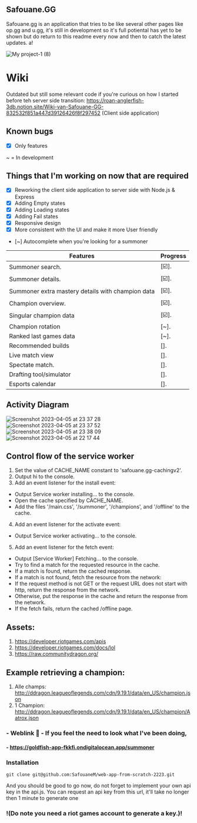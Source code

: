 ## Safouane.GG

Safouane.gg is an application that tries to be like several other pages like op.gg and u.gg, it's still in development so it's full potiental has yet to be shown but do return to this readme every now and then to catch the latest updates. a!

![My project-1 (8)](https://user-images.githubusercontent.com/31611670/230155426-51ffcfd6-1c77-4b4a-b569-d1eab8bc1ad3.png)



# Wiki
Outdated but still some relevant code if you're curious on how I started before teh server side transition: https://roan-anglerfish-3db.notion.site/Wiki-van-Safouane-GG-832532f851a447d39126426f8f297452 (Client side application)

## Known bugs
- [x] Only features

~ = In development


## Things that I'm working on now that are required
- [x] Reworking the client side application to server side with Node.js & Express
- [x] Adding Empty states
- [x] Adding Loading states
- [x] Adding Fail states 
- [x] Responsive design 
- [x] More consistent with the UI and make it more User friendly
- [~] Autocomplete when you're looking for a summoner


| Features                 | Progress    |
| -----------              | ----------- |
| Summoner search.         | [☑️].         
| Summoner details.        | [☑️].         |
| Summoner extra mastery details with champion data       | [☑️].         |
| Champion overview.       | [☑️].         |
| Singular champion data   | [☑️].         |
| Champion rotation        | [~].         |
| Ranked last games data   | [~].         |
| Recommended builds       | [].          |
| Live match view          | [].          |
| Spectate match.          | [].          |
| Drafting tool/simulator  | [].          |
| Esports calendar         | [].          |


## Activity Diagram
![Screenshot 2023-04-05 at 23 37 28](https://user-images.githubusercontent.com/31611670/230217586-673ed756-38a1-44c5-98a2-0262b831b536.png)
![Screenshot 2023-04-05 at 23 37 52](https://user-images.githubusercontent.com/31611670/230217649-b3525e26-05b6-4a9c-baae-2a071092c694.png)
![Screenshot 2023-04-05 at 23 38 09](https://user-images.githubusercontent.com/31611670/230217716-45ced8d1-1f91-476c-90ef-458e12ea0c5c.png)
![Screenshot 2023-04-05 at 22 17 44](https://user-images.githubusercontent.com/31611670/230200099-d96967e5-3ad4-42b8-adfc-8be7e7b0418d.png)

## Control flow of the service worker
1. Set the value of CACHE_NAME constant to 'safouane.gg-cachingv2'.
2. Output hi to the console.
3. Add an event listener for the install event:
-  Output Service worker installing... to the console.
-  Open the cache specified by CACHE_NAME.
-  Add the files '/main.css', '/summoner', '/champions', and '/offline' to the cache.
4. Add an event listener for the activate event:
- Output Service worker activating... to the console.
5. Add an event listener for the fetch event:
- Output [Service Worker] Fetching... to the console.
-  Try to find a match for the requested resource in the cache.
-  If a match is found, return the cached response.
-  If a match is not found, fetch the resource from the network:
-  If the request method is not GET or the request URL does not start with http, return the response from the network.
-  Otherwise, put the response in the cache and return the response from the network.
-  If the fetch fails, return the cached /offline page.



## Assets:
1. https://developer.riotgames.com/apis
2. https://developer.riotgames.com/docs/lol
3. https://raw.communitydragon.org/

## Example retrieving a champion:
1. Alle champs: http://ddragon.leagueoflegends.com/cdn/9.19.1/data/en_US/champion.json
2. 1 Champion: http://ddragon.leagueoflegends.com/cdn/9.19.1/data/en_US/champion/Aatrox.json

<!-- Add a link to your live demo in Github Pages 🌐-->
### - Weblink 🔗 - If you feel the need to look what I've been doing,
#### - https://goldfish-app-fkkfi.ondigitalocean.app/summoner


### Installation
```text
git clone git@github.com:SafouaneM/web-app-from-scratch-2223.git
```
And you should be good to go now, do not forget to implement your own api key in the api.js.
You can request an api key from this url, it'll take no longer then 1 minute to generate one
### !(Do note you need a riot games account to generate a key.)!


